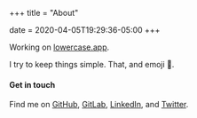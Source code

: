 +++
title = "About"

date = 2020-04-05T19:29:36-05:00
+++

Working on [lowercase.app](https://www.lowercase.app).

I try to keep things simple. That, and emoji :dog:.

#### Get in touch

Find me on [GitHub](https://github.com/siegerts), [GitLab](https://gitlab.com/siegerts), [LinkedIn](https://www.linkedin.com/in/siegerts/), and [Twitter](https://twitter.com/siegerts).
